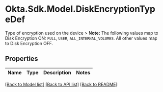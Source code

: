 # Okta.Sdk.Model.DiskEncryptionTypeDef
Type of encryption used on the device > **Note:** The following values map to Disk Encryption ON: `FULL`, `USER`, `ALL_INTERNAL_VOLUMES`. All other values map to Disk Encryption OFF.

## Properties

Name | Type | Description | Notes
------------ | ------------- | ------------- | -------------

[[Back to Model list]](../README.md#documentation-for-models) [[Back to API list]](../README.md#documentation-for-api-endpoints) [[Back to README]](../README.md)

